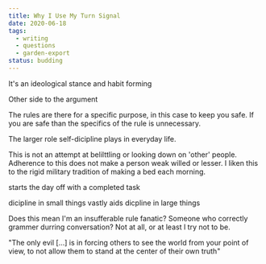 ```yaml
---
title: Why I Use My Turn Signal
date: 2020-06-18
tags:
  - writing
  - questions
  - garden-export
status: budding
---
```



 It's an ideological stance and habit forming

 Other side to the argument

 The rules are there for a specific purpose, in this case to keep you safe. If you are safe than the specifics of the rule is unnecessary.

 The larger role self-dicipline plays in everyday life.

 This is not an attempt at belilttling or looking down on 'other' people. Adherence to this does not make a person weak willed or lesser. I liken this to the rigid military tradition of making a bed each morning. 

 starts the day off with a completed task

 dicipline in small things vastly aids dicpline in large things

 Does this mean I'm an insufferable rule fanatic? Someone who correctly grammer durring conversation? Not at all, or at least I try not to be. 

 "The only evil [...] is in forcing others to see the world from your point of view, to not allow them to stand at the center of their own truth" 


